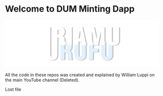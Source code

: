 # Welcome to DUM Minting Dapp

![](https://github.com/Urufu-Iriamu/Image-Library/blob/main/UrufuIriamu%20Banner%20Logo.png)

All the code in these repos was created and explained by William Luppi on the main YouTube channel (Deleted).

Lost file
